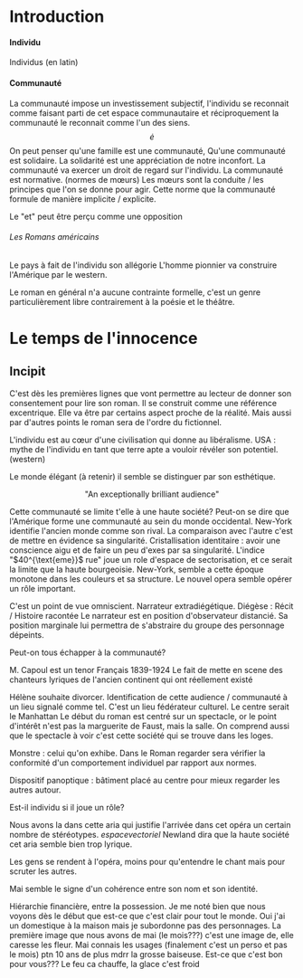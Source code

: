 # Introduction
#### Individu
Individus (en latin)

#### Communauté
La communauté impose un investissement subjectif, l'individu se reconnait comme faisant parti de cet espace communautaire et réciproquement la communauté le reconnait comme l'un des siens. 
$$\dot{e}$$
On peut penser qu'une famille est une communauté, 
Qu'une communauté est solidaire.
La solidarité est une appréciation de notre inconfort. 
La communauté va exercer un droit de regard sur l'individu. 
La communauté est normative. (normes de mœurs)
Les mœurs sont la conduite / les principes que l'on se donne pour agir. 
Cette norme que la communauté formule de manière implicite / explicite. 

Le "et" peut être perçu comme une opposition 

###### Les Romans américains
Le pays à fait de l'individu son allégorie
L'homme pionnier va construire l'Amérique par le western. 

Le roman en général n'a aucune contrainte formelle, c'est un genre particulièrement libre contrairement à la poésie et le théâtre. 


# Le temps de l'innocence
## Incipit
C'est dès les premières lignes que vont permettre au lecteur de donner son consentement pour lire son roman.
Il se construit comme une référence excentrique. 
Elle va être par certains aspect proche de la réalité. 
Mais aussi par d'autres points le roman sera de l'ordre du fictionnel. 

L'individu est au cœur d'une civilisation qui donne au libéralisme. 
USA : mythe de l'individu en tant que terre apte a vouloir révéler son potentiel. (western)

Le monde élégant (à retenir) il semble se distinguer par son esthétique. 
<p align="center">"An exceptionally brilliant audience"</p>
Cette communauté se limite t'elle à une haute société? 
Peut-on se dire que l'Amérique forme une communauté au sein du monde occidental. 
New-York identifie l'ancien monde comme son rival. 
La comparaison avec l'autre c'est de mettre en évidence sa singularité. 
Cristallisation identitaire : avoir une conscience aigu et de faire un peu d'exes par sa singularité. 
L'indice "$40^{\text{eme}}$ rue" joue un role d'espace de sectorisation, et ce serait la limite que la haute bourgeoisie. 
New-York, semble a cette époque monotone dans les couleurs et sa structure. 
Le nouvel opera semble opérer un rôle important.

C'est un point de vue omniscient. 
Narrateur extradiégétique. 
Diégèse : Récit / Histoire racontée
Le narrateur est en position d'observateur distancié. 
Sa position marginale lui permettra de s'abstraire du groupe des personnage dépeints. 

Peut-on tous échapper à la communauté? 

M. Capoul est un tenor Français 1839-1924 
Le fait de mette en scene des chanteurs lyriques de l'ancien continent qui ont réellement existé

Hélène souhaite divorcer. 
Identification de cette audience / communauté à un lieu signalé comme tel. 
C'est un lieu fédérateur culturel. 
Le centre serait le Manhattan
Le début du roman est centré sur un spectacle, or le point d'intérêt n'est pas la marguerite de Faust, mais la salle. On comprend aussi que le spectacle à voir c'est cette société qui se trouve dans les loges.

Monstre : celui qu'on exhibe. 
Dans le Roman regarder sera vérifier la conformité d'un comportement individuel par rapport aux normes.

Dispositif panoptique : bâtiment placé au centre pour mieux regarder les autres autour. 

Est-il individu si il joue un rôle?

Nous avons la dans cette aria qui justifie l'arrivée dans cet opéra un certain nombre de stéréotypes. $espace vectoriel$
Newland dira que la haute société cet aria semble bien trop lyrique. 

Les gens se rendent à l'opéra, moins pour qu'entendre le chant mais pour scruter les autres. 

Mai semble le signe d'un cohérence entre son nom et son identité. 

Hiérarchie financière, entre la possession. 
Je me noté bien que nous voyons dès le début que est-ce que c'est clair pour tout le monde. 
Oui j'ai un domestique à la maison mais je subordonne pas des personnages. 
La première image que nous avons de mai (le mois???) c'est une image de, elle caresse les fleur. Mai connais les usages (finalement c'est un perso et pas le mois) ptn 10 ans de plus mdrr la grosse baiseuse. Est-ce que c'est bon pour vous???
Le feu ca chauffe, la glace c'est froid